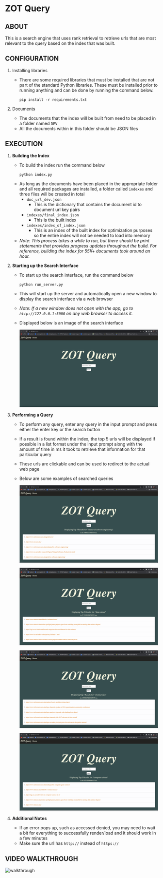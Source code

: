 # ZOT Query 

## ABOUT

This is a search engine that uses rank retrieval to retrieve urls that are most relevant to the query based on the index that was built.

## CONFIGURATION

1. Installing libraries
   - There are some required libraries that must be installed that are not part of the standard Python libraries. These must be installed prior to running anything and can be done by running the command below.

     ```
     pip install -r requirements.txt
     ```

3. Documents
   - The documents that the index will be built from need to be placed in a folder named `DEV`
   - All the documents within in this folder should be JSON files


## EXECUTION

1. **Building the Index**
   - To build the index run the command below
     ```
     python index.py
     ```
   - As long as the documents have been placed in the appropriate folder and all required packages are installed, a folder called `indexes` and three files will be created in total
      - `doc_url_dev.json`
        - This is the dictionary that contains the document id to document url key pairs
      - `indexes/final_index.json`
         - This is the built index
      - `indexes/index_of_index.json`
         - This is an index of the built index for optimization purposes so the entire index will not be needed to load into memory     
   - *Note: This process takes a while to run, but there should be print statements that provides progress updates throughout the build. For reference, building the index for 55K+ documents took around an hour.*

3. **Starting up the Search Interface**
   - To start up the search interface, run the command below
     ```
     python run_server.py
     ```
   - This will start up the server and automatically open a new window to display the search interface via a web browser
   - *Note: If a new window does not open with the app, go to `http://127.0.0.1:5000` on any web browser to access it.*
   - Displayed below is an image of the search interface

      ![](assets/search_engine.png)
      
5. **Performing a Query**
   - To perform any query, enter any query in the input prompt and press either the enter key or the search button
   - If a result is found within the index, the top 5 urls will be displayed if possible in a list format under the input prompt along with the amount of time in ms it took to retrieve that information for that particular query
   - These urls are clickable and can be used to redirect to the actual web page
   - Below are some examples of searched queries

      ![](assets/query1.png)
      
      ![](assets/query2.png)
      
      ![](assets/query3.png)
      
      ![](assets/query4.png)
      
7. **Additional Notes**
    - If an error pops up, such as accessed denied, you may need to wait a bit for everything to successfully render/load and it should work in a few minutes
    - Make sure the url has `http://` instead of `https://`

## VIDEO WALKTHROUGH

<img src='assets/walkthrough.gif' alt='walkthrough'/>
